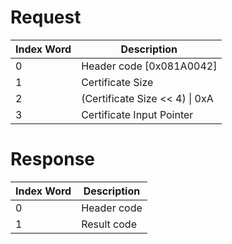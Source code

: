 # Request

| Index Word | Description                      |
|------------|----------------------------------|
| 0          | Header code \[0x081A0042\]       |
| 1          | Certificate Size                 |
| 2          | (Certificate Size \<\< 4) \| 0xA |
| 3          | Certificate Input Pointer        |

# Response

| Index Word | Description |
|------------|-------------|
| 0          | Header code |
| 1          | Result code |